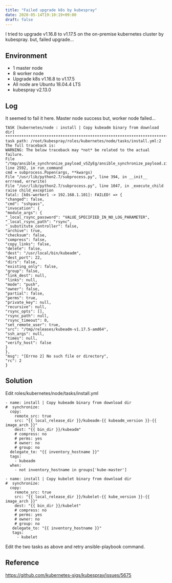 ```yaml
---
title: "Failed upgrade k8s by kubespray"
date: 2020-05-14T19:10:19+09:00
draft: false
---
```


I tried to upgrade v1.16.8 to v1.17.5 on the on-premise kubernetes cluster by kubespray. but, failed upgrade...

## Environment

 - 1 master node
 - 8 worker node
 - Upgrade k8s v1.16.8 to v1.17.5
 - All node are Ubuntu 18.04.4 LTS
 - kubespray v2.13.0

## Log

It seemed to fail it here.
Master node success but, worker node failed...

```
TASK [kubernetes/node : install | Copy kubeadm binary from download dir] ****************************************************************************************************************
task path: /root/kubespray/roles/kubernetes/node/tasks/install.yml:2
The full traceback is:
WARNING: The below traceback may *not* be related to the actual failure.
File "/tmp/ansible_synchronize_payload_vSZyEg/ansible_synchronize_payload.zip/ansible/module_utils/basic.py", line 2592, in run_command
cmd = subprocess.Popen(args, **kwargs)
File "/usr/lib/python2.7/subprocess.py", line 394, in __init__
errread, errwrite)
File "/usr/lib/python2.7/subprocess.py", line 1047, in _execute_child
raise child_exception
fatal: [k8s-worker1 -> 192.168.1.101]: FAILED! => {
"changed": false,
"cmd": "sshpass",
"invocation": {
"module_args": {
"_local_rsync_password": "VALUE_SPECIFIED_IN_NO_LOG_PARAMETER",
"_local_rsync_path": "rsync",
"_substitute_controller": false,
"archive": true,
"checksum": false,
"compress": false,
"copy_links": false,
"delete": false,
"dest": "/usr/local/bin/kubeadm",
"dest_port": 22,
"dirs": false,
"existing_only": false,
"group": false,
"link_dest": null,
"links": null,
"mode": "push",
"owner": false,
"partial": false,
"perms": true,
"private_key": null,
"recursive": null,
"rsync_opts": [],
"rsync_path": null,
"rsync_timeout": 0,
"set_remote_user": true,
"src": "/tmp/releases/kubeadm-v1.17.5-amd64",
"ssh_args": null,
"times": null,
"verify_host": false
}
},
"msg": "[Errno 2] No such file or directory",
"rc": 2
}

```

## Solution

Edit roles/kubernetes/node/tasks/install.yml

```
- name: install | Copy kubeadm binary from download dir
#  synchronize:
  copy:
    remote_src: true
    src: "{{ local_release_dir }}/kubeadm-{{ kubeadm_version }}-{{ image_arch }}"
    dest: "{{ bin_dir }}/kubeadm"
    # compress: no
    # perms: yes
    # owner: no
    # group: no
  delegate_to: "{{ inventory_hostname }}"
  tags:
    - kubeadm
  when:
    - not inventory_hostname in groups['kube-master']
```

```
- name: install | Copy kubelet binary from download dir
#  synchronize:
  copy:
    remote_src: true
    src: "{{ local_release_dir }}/kubelet-{{ kube_version }}-{{ image_arch }}"
    dest: "{{ bin_dir }}/kubelet"
    # compress: no
    # perms: yes
    # owner: no
    # group: no
   delegate_to: "{{ inventory_hostname }}"
   tags:
     - kubelet
```

Edit the two tasks as above and retry ansible-playbook command.

## Reference

https://github.com/kubernetes-sigs/kubespray/issues/5675
